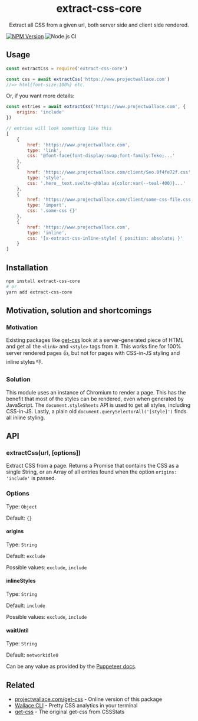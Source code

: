 <div align="center">
	<h1>extract-css-core</h1>
	<p>Extract all CSS from a given url, both server side and client side rendered.</p>
</div>

[![NPM Version](https://img.shields.io/npm/v/extract-css-core.svg)](https://www.npmjs.com/package/extract-css-core)
![Node.js CI](https://github.com/bartveneman/extract-css-core/workflows/Node.js%20CI/badge.svg)
## Usage

```js
const extractCss = require('extract-css-core')

const css = await extractCss('https://www.projectwallace.com')
//=> html{font-size:100%} etc.
```

Or, if you want more details:

```js
const entries = await extractCss('https://www.projectwallace.com', {
	origins: 'include'
})

// entries will look something like this
[
	{
		href: 'https://www.projectwallace.com',
		type: 'link',
		css: '@font-face{font-display:swap;font-family:Teko;...'
	},
	{
		href: 'https://www.projectwallace.com/client/Seo.0f4fe72f.css',
		type: 'style',
		css: '.hero__text.svelte-qhblau a{color:var(--teal-400)}...'
	},
	{
		href: 'https://www.projectwallace.com/client/some-css-file.css',
		type: 'import',
		css: '.some-css {}'
	},
	{
		href: 'https://www.projectwallace.com',
		type: 'inline',
		css: '[x-extract-css-inline-style] { position: absolute; }'
	}
]
```

## Installation

```sh
npm install extract-css-core
# or
yarn add extract-css-core
```

## Motivation, solution and shortcomings

### Motivation

Existing packages like
[get-css](https://github.com/cssstats/cssstats/tree/master/packages/get-css)
look at a server-generated piece of HTML and get all the `<link>` and `<style>`
tags from it. This works fine for 100% server rendered pages 👍, but not for pages with
CSS-in-JS styling and inline styles 👎.

### Solution

This module uses an instance of Chromium to render a page. This has the benefit
that most of the styles can be rendered, even when generated by JavaScript. The
`document.styleSheets` API is used to get all styles, including CSS-in-JS. Lastly, a plain old `document.querySelectorAll('[style]')` finds all inline styling.

## API

### extractCss(url, [options])

Extract CSS from a page. Returns a Promise that contains the CSS as a single
String, or an Array of all entries found when the option `origins: 'include'` is passed.

### Options

Type: `Object`

Default: `{}`

#### origins

Type: `String`

Default: `exclude`

Possible values: `exclude`, `include`

#### inlineStyles

Type: `String`

Default: `include`

Possible values: `exclude`, `include`

#### waitUntil

Type: `String`

Default: `networkidle0`

Can be any value as provided by the
[Puppeteer docs](https://github.com/GoogleChrome/puppeteer/blob/master/docs/api.md#pagegotourl-options).

## Related

- [projectwallace.com/get-css](https://www.projectwallace.com/get-css) - Online version of this package
- [Wallace CLI](https://github.com/bartveneman/wallace-cli) - Pretty CSS analytics in your terminal
- [get-css](https://github.com/cssstats/cssstats/tree/master/packages/get-css) - The original get-css from CSSStats
